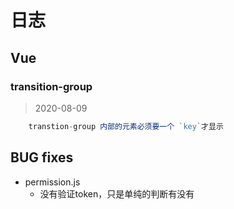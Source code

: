 # 日志

## Vue

### transition-group

>2020-08-09

```js
    transtion-group 内部的元素必须要一个 `key`才显示
```

## BUG fixes

+ permission.js
    + 没有验证token，只是单纯的判断有没有
